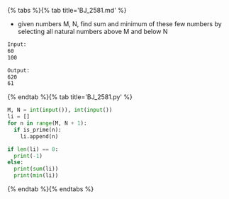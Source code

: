 {% tabs %}{% tab title='BJ_2581.md' %}

* given numbers M, N, find sum and minimum of these few numbers by selecting all natural numbers above M and below N

```txt
Input:
60
100

Output:
620
61
```

{% endtab %}{% tab title='BJ_2581.py' %}

```py
M, N = int(input()), int(input())
li = []
for n in range(M, N + 1):
  if is_prime(n):
    li.append(n)

if len(li) == 0:
  print(-1)
else:
  print(sum(li))
  print(min(li))
```

{% endtab %}{% endtabs %}
